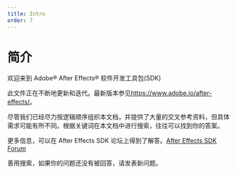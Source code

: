 ```yaml
---
title: Intro
order: 7
---
```


# 简介

欢迎来到 Adobe® After Effects® 软件开发工具包(SDK)

此文件正在不断地更新和迭代。最新版本参见<https://www.adobe.io/after-effects/>。

尽管我们已经尽力按逻辑顺序组织本文档，并提供了大量的交叉参考资料，但具体需求可能有所不同。根据关键词在本文档中进行搜索，往往可以找到你的答案。

更多信息，可以在 After Effects SDK 论坛上得到了解答。[After Effects SDK Forum](https://community.adobe.com/t5/after-effects/bd-p/after-effects?page=1&sort=latest_replies&filter=all&topics=label-sdk)

善用搜索，如果你的问题还没有被回答，请发表新问题。
